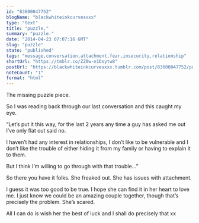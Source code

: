 ```yaml
---
id: "83600047752"
blogName: "blackwhiteinkcurvesxxx"
type: "text"
title: "puzzle."
summary: "puzzle."
date: "2014-04-23 07:07:16 GMT"
slug: "puzzle"
state: "published"
tags: "message,conversation,attachment,fear,insecurity,relationship"
shortUrl: "https://tmblr.co/ZZ0w-n1Dsytw8"
postUrl: "https://blackwhiteinkcurvesxxx.tumblr.com/post/83600047752/puzzle"
noteCount: "1"
format: "html"
---
```


The missing puzzle piece. 

So I was reading back through our last conversation and this caught my eye.

“Let’s put it this way, for the last 2 years any time a guy has asked me out I’ve only flat out said no.

I haven’t had any interest in relationships, I don’t like to be vulnerable and I don’t like the trouble of either hiding it from my family or having to explain it to them.

But I think I’m willing to go through with that trouble…”

So there you have it folks. She freaked out. She has issues with attachment.

I guess it was too good to be true. I hope she can find it in her heart to love me. I just know we could be an amazing couple together, though that’s precisely the problem. She’s scared.

All I can do is wish her the best of luck and I shall do precisely that xx